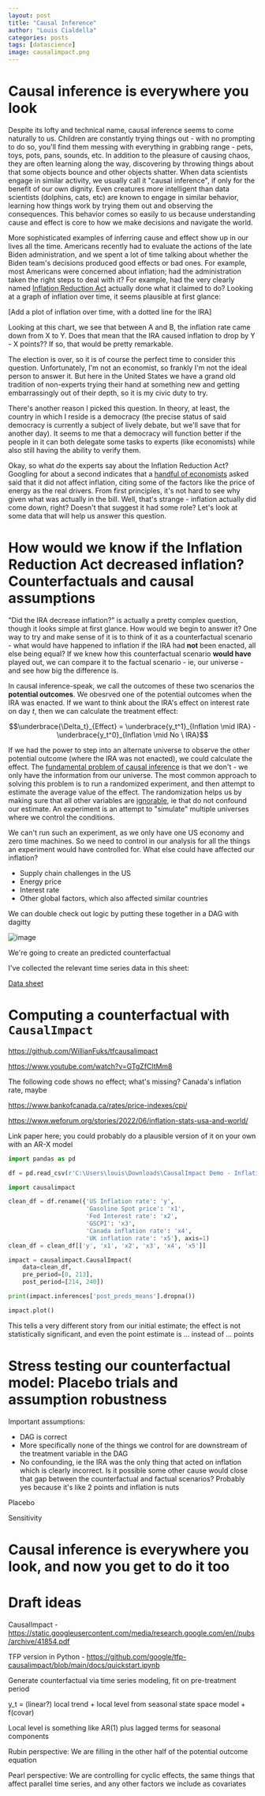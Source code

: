 ```yaml
---
layout: post
title: "Causal Inference"
author: "Louis Cialdella"
categories: posts
tags: [datascience]
image: causalimpact.png
---
```


# Causal inference is everywhere you look

Despite its lofty and technical name, causal inference seems to come naturally to us. Children are constantly trying things out - with no prompting to do so, you'll find them messing with everything in grabbing range - pets, toys, pots, pans, sounds, etc. In addition to the pleasure of causing chaos, they are often learning along the way, discovering by throwing things about that some objects bounce and other objects shatter. When data scientists engage in similar activity, we usually call it "causal inference", if only for the benefit of our own dignity. Even creatures more intelligent than data scientists (dolphins, cats, etc) are known to engage in similar behavior, learning how things work by trying them out and observing the consequences. This behavior comes so easily to us because understanding cause and effect is core to how we make decisions and navigate the world. 

More sophisticated examples of inferring cause and effect show up in our lives all the time. Americans recently had to evaluate the actions of the late Biden administration, and we spent a lot of time talking about whether the Biden team's decisions produced good effects or bad ones. For example, most Americans were concerned about inflation; had the administration taken the right steps to deal with it? For example, had the very clearly named [Inflation Reduction Act](https://en.wikipedia.org/wiki/Inflation_Reduction_Act) actually done what it claimed to do? Looking at a graph of inflation over time, it seems plausible at first glance:

[Add a plot of inflation over time, with a dotted line for the IRA]

Looking at this chart, we see that between A and B, the inflation rate came down from X to Y. Does that mean that the IRA caused inflation to drop by Y - X points?? If so, that would be pretty remarkable.

The election is over, so it is of course the perfect time to consider this question. Unfortunately, I'm not an economist, so frankly I'm not the ideal person to answer it. But here in the United States we have a grand old tradition of non-experts trying their hand at something new and getting embarrassingly out of their depth, so it is my civic duty to try.

There's another reason I picked this question. In theory, at least, the country in which I reside is a democracy (the precise status of said democracy is currently a subject of lively debate, but we'll save that for another day). It seems to me that a democracy will function better if the people in it can both delegate some tasks to experts (like economists) while also still having the ability to verify them.

Okay, so what _do_ the experts say about the Inflation Reduction Act? Googling for about a second indicates that a [handful of economists](https://apnews.com/article/biden-inflation-reduction-climate-anniversary-9950f7e814ac71e89eee3f452ab17f71) asked said that it did not affect inflation, citing some of the factors like the price of energy as the real drivers. From first principles, it's not hard to see why given what was actually in the bill. Well, that's strange - inflation actually did come down, right? Doesn't that suggest it had some role? Let's look at some data that will help us answer this question.

# How would we know if the Inflation Reduction Act decreased inflation? Counterfactuals and causal assumptions

"Did the IRA decrease inflation?" is actually a pretty complex question, though it looks simple at first glance. How would we begin to answer it? One way to try and make sense of it is to think of it as a counterfactual scenario - what would have happened to inflation if the IRA had **not** been enacted, all else being equal? If we knew how this counterfactual scenario **would have** played out, we can compare it to the factual scenario - ie, our universe - and see how big the difference is. 

In causal inference-speak, we call the outcomes of these two scenarios the **potential outcomes**. We obesrved one of the potential outcomes when the IRA was enacted. If we want to think about the IRA's effect on interest rate on day $t$, then we can calculate the treatment effect:

$$\underbrace{\Delta_t}_{Effect} = \underbrace{y_t^1}_{Inflation \mid IRA} - \underbrace{y_t^0}_{Inflation \mid No \ IRA}$$

If we had the power to step into an alternate universe to observe the other potential outcome (where the IRA was not enacted), we could calculate the effect. 
 The [fundamental problem of causal inference](https://en.wikipedia.org/wiki/Rubin_causal_model#The_fundamental_problem_of_causal_inference) is that we don't - we only have the information from our universe. The most common approach to solving this problem is to run a randomized experiment, and then attempt to estimate the average value of the effect. The randomization helps us by making sure that all other variables are [ignorable](https://en.wikipedia.org/wiki/Ignorability#:~:text=Ignorability%20means%20we%20can%20ignore,(observable)%20treated%20or%20not.), ie that do not confound our estimate. An experiment is an attempt to "simulate" multiple universes where we control the conditions. 

 We can't run such an experiment, as we only have one US economy and zero time machines. So we need to control in our analysis for all the things an experiment would have controlled for. What else could have affected our inflation?
 * Supply chain challenges in the US
 * Energy price
 * Interest rate
 * Other global factors, which also affected similar countries

 We can double check out logic by putting these together in a DAG with dagitty

![image](https://github.com/user-attachments/assets/12ac2e1c-788e-4c58-b16a-6f4e613e5018)


We're going to create an predicted counterfactual

I've collected the relevant time series data in this sheet:

[Data sheet](https://docs.google.com/spreadsheets/d/1qZFvY9ZGbEC3nX3LvTgdTOtbOdXdrKb8y0_R8Fs-Ufc/edit?usp=sharing)

# Computing a counterfactual with `CausalImpact`

https://github.com/WillianFuks/tfcausalimpact

https://www.youtube.com/watch?v=GTgZfCltMm8

The following code shows no effect; what's missing? Canada's inflation rate, maybe

https://www.bankofcanada.ca/rates/price-indexes/cpi/

https://www.weforum.org/stories/2022/06/inflation-stats-usa-and-world/

Link paper here; you could probably do a plausible version of it on your own with an AR-X model

```python
import pandas as pd

df = pd.read_csv(r'C:\Users\louis\Downloads\CausalImpact Demo - Inflation Reduction Act - Joined dataframe.csv')

import causalimpact

clean_df = df.rename({'US Inflation rate': 'y', 
                      'Gasoline Spot price': 'x1',
                      'Fed Interest rate': 'x2',
                      'GSCPI': 'x3',
                      'Canada inflation rate': 'x4',
                      'UK inflation rate': 'x5'}, axis=1)
clean_df = clean_df[['y', 'x1', 'x2', 'x3', 'x4', 'x5']]

impact = causalimpact.CausalImpact(
    data=clean_df,
    pre_period=[0, 213],
    post_period=[214, 240])

print(impact.inferences['post_preds_means'].dropna())

impact.plot()
```

This tells a very different story from our initial estimate; the effect is not statistically significant, and even the point estimate is ... instead of ... points

# Stress testing our counterfactual model: Placebo trials and assumption robustness

Important assumptions:
* DAG is correct
* More specifically none of the things we control for are downstream of the treatment variable in the DAG
* No confounding, ie the IRA was the only thing that acted on inflation which is clearly incorrect. Is it possible some other cause would close that gap between the counterfactual and factual scenarios? Probably yes because it's like 2 points and inflation is nuts

Placebo

Sensitivity

# Causal inference is everywhere you look, and now you get to do it too

# Draft ideas

CausalImpact - https://static.googleusercontent.com/media/research.google.com/en//pubs/archive/41854.pdf

TFP version in Python - https://github.com/google/tfp-causalimpact/blob/main/docs/quickstart.ipynb

Generate counterfactual via time series modeling, fit on pre-treatment period

y_t = (linear?) local trend + local level from seasonal state space model + f(covar)

Local level is something like AR(1) plus lagged terms for seasonal components

Rubin perspective: We are filling in the other half of the potential outcome equation

Pearl perspective: We are controlling for cyclic effects, the same things that affect parallel time series, and any other factors we include as covariates
